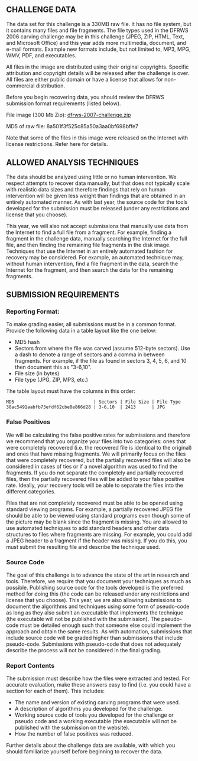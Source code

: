 ## CHALLENGE DATA

The data set for this challenge is a 330MB raw file. It has no file system, but it contains many files and file fragments. The file types used in the DFRWS 2006 carving challenge may be in this challenge (JPEG, ZIP, HTML, Text, and Microsoft Office) and this year adds more multimedia, document, and e-mail formats. Example new formats include, but not limited to, MP3, MPG, WMV, PDF, and executables.

All files in the image are distributed using their original copyrights. Specific attribution and copyright details will be released after the challenge is over. All files are either public domain or have a license that allows for non-commercial distribution.

Before you begin recovering data, you should review the DFRWS submission format requirements (listed below).

File image (300 Mb Zip): [dfrws-2007-challenge.zip](https://www.dropbox.com/s/5ze0r2o1vjxf811/dfrws-2007-challenge.zip?dl=0)

MD5 of raw file: 8a501f3f525c85a50a3aa0bf698bffe7

Note that some of the files in this image were released on the Internet with license restrictions. Refer here for details.

## ALLOWED ANALYSIS TECHNIQUES
The data should be analyzed using little or no human intervention. We respect attempts to recover data manually, but that does not typically scale with realistic data sizes and therefore findings that rely on human intervention will be given less weight than findings that are obtained in an entirely automated manner. As with last year, the source code for the tools developed for the submission must be released (under any restrictions and license that you choose).

This year, we will also not accept submissions that manually use data from the Internet to find a full file from a fragment. For example, finding a fragment in the challenge data, manually searching the Internet for the full file, and then finding the remaining file fragments in the disk image. Techniques that use the Internet in an entirely automated fashion for recovery may be considered. For example, an automated technique may, without human intervention, find a file fragment in the data, search the Internet for the fragment, and then search the data for the remaining fragments.

## SUBMISSION REQUIREMENTS

### Reporting Format:

To make grading easier, all submissions must be in a common format. Provide the following data in a table layout like the one below:
- MD5 hash
- Sectors from where the file was carved (assume 512-byte sectors). Use a dash to denote a range of sectors and a comma in between fragments. For example, if the file as found in sectors 3, 4, 5, 6, and 10 then document this as "3-6,10".
- File size (in bytes)
- File type (JPG, ZIP, MP3, etc.)

The table layout must have the columns in this order:
```
MD5                              | Sectors | File Size | File Type
38ac5491aabfb73efdf62cbe8e866d28 | 3-6,10  | 2413      | JPG
```

### False Positives
We will be calculating the false positive rates for submissions and therefore we recommend that you organize your files into two categories: ones that were completely recovered (i.e. the recovered file is identical to the original) and ones that have missing fragments. We will primarily focus on the files that were completely recovered, but the partially recovered files will also be considered in cases of ties or if a novel algorithm was used to find the fragments. If you do not separate the completely and partially recovered files, then the partially recovered files will be added to your false positive rate. Ideally, your recovery tools will be able to separate the files into the different categories.

Files that are not completely recovered must be able to be opened using standard viewing programs. For example, a partially recovered JPEG file should be able to be viewed using standard programs even though some of the picture may be blank since the fragment is missing. You are allowed to use automated techniques to add standard headers and other data structures to files where fragments are missing. For example, you could add a JPEG header to a fragment if the header was missing. If you do this, you must submit the resulting file and describe the technique used.

### Source Code
The goal of this challenge is to advance the state of the art in research and tools. Therefore, we require that you document your techniques as much as possible. Publishing source code for the tools developed is the preferred method for doing this (the code can be released under any restrictions and license that you choose). This year, we are also allowing submissions to document the algorithms and techniques using some form of pseudo-code as long as they also submit an executable that implements the technique (the executable will not be published with the submission). The pseudo-code must be detailed enough such that someone else could implement the approach and obtain the same results. As with automation, submissions that include source code will be graded higher than submissions that include pseudo-code. Submissions with pseudo-code that does not adequately describe the process will not be considered in the final grading.

### Report Contents

The submission must describe how the files were extracted and tested. For accurate evaluation, make these answers easy to find (i.e. you could have a section for each of them). This includes:
- The name and version of existing carving programs that were used.
- A description of algorithms you developed for the challenge.
- Working source code of tools you developed for the challenge or pseudo code and a working executable (the executable will not be published with the submission on the website).
- How the number of false positives was reduced.

Further details about the challenge data are available, with which you should familiarize yourself before beginning to recover the data.

